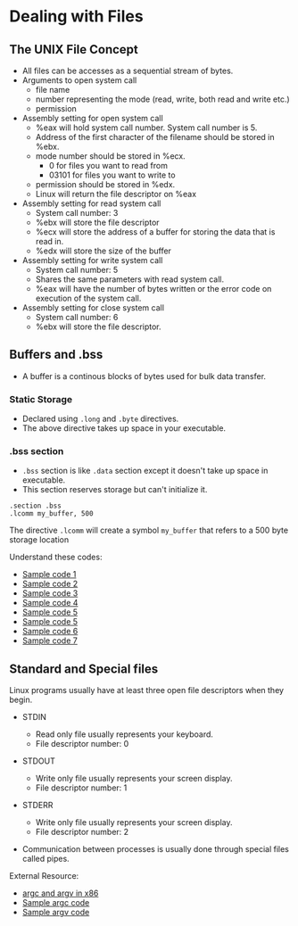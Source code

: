 # Dealing with Files

## The UNIX File Concept

* All files can be accesses as a sequential stream of bytes.
* Arguments to open system call
  - file name
  - number representing the mode (read, write, both read and write etc.)
  - permission
* Assembly setting for open system call
  - %eax will hold system call number. System call number is 5.
  - Address of the first character of the filename should be stored in %ebx.
  - mode number should be stored in %ecx.
    - 0 for files you want to read from
    - 03101 for files you want to write to
  - permission should be stored in %edx.
  - Linux will return the file descriptor on %eax
* Assembly setting for read system call
  - System call number: 3
  - %ebx will store the file descriptor
  - %ecx will store the address of a buffer for storing the data that is read in.
  - %edx will store the size of the buffer
* Assembly setting for write system call
  - System call number: 5
  - Shares the same parameters with read system call.
  - %eax will have the number of bytes written or the error code on execution of the system call.
* Assembly setting for close system call
  - System call number: 6
  - %ebx will store the file descriptor.

## Buffers and .bss

* A buffer is a continous blocks of bytes used for bulk data transfer.

### Static Storage

* Declared using `.long` and `.byte` directives.
* The above directive takes up space in your executable.

### .bss section

* `.bss` section is like `.data` section except it doesn't take up space in executable.
* This section reserves storage but can't initialize it.

```
.section .bss
.lcomm my_buffer, 500
```

The directive `.lcomm` will create a symbol `my_buffer` that refers to a 500 byte storage location

Understand these codes:

* [Sample code 1](./code/test.s)
* [Sample code 2](./code/test2.s)
* [Sample code 3](./code/test3.s)
* [Sample code 4](./code/test4.s)
* [Sample code 5](./code/test5.s)
* [Sample code 5](./code/check.s)
* [Sample code 6](./code/check2.s)
* [Sample code 7](./code/buffer.s)

## Standard and Special files

Linux programs usually have at least three open file descriptors when they begin.

* STDIN
  - Read only file usually represents your keyboard.
  - File descriptor number: 0
* STDOUT
  - Write only file usually represents your screen display.
  - File descriptor number: 1
* STDERR
  - Write only file usually represents your screen display.
  - File descriptor number: 2

* Communication between processes is usually done through special files called pipes.


External Resource:

* [argc and argv in x86](https://stackoverflow.com/a/16722942/1651941)
* [Sample argc code](./code/argc.s)
* [Sample argv code](./code/argv.s)

